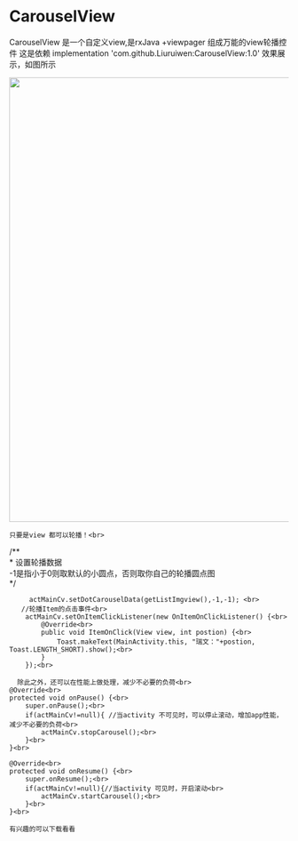 # CarouselView
CarouselView 是一个自定义view,是rxJava +viewpager 组成万能的view轮播控件
这是依赖
    implementation 'com.github.Liuruiwen:CarouselView:1.0'
效果展示，如图所示
<div>
   <img src="https://github.com/Liuruiwen/CarouselView/blob/master/picture/device-2018-08-23-140144.gif" width=800 height=800/>
</div>
<div>
  
    只要是view 都可以轮播！<br>
 /**<br>
       * 设置轮播数据<br>
       -1是指小于0则取默认的小圆点，否则取你自己的轮播圆点图<br>
         */<br>
   
         actMainCv.setDotCarouselData(getListImgview(),-1,-1); <br>
       //轮播Item的点击事件<br>
        actMainCv.setOnItemClickListener(new OnItemOnClickListener() {<br>
            @Override<br>
            public void ItemOnClick(View view, int postion) {<br>
                Toast.makeText(MainActivity.this, "瑞文："+postion, Toast.LENGTH_SHORT).show();<br>
            }
        });<br>
 
      除此之外，还可以在性能上做处理，减少不必要的负荷<br>
    @Override<br>
    protected void onPause() {<br>
        super.onPause();<br>
        if(actMainCv!=null){ //当activity 不可见时，可以停止滚动，增加app性能，减少不必要的负荷<br>
            actMainCv.stopCarousel();<br>
        }<br>
    }<br>

    @Override<br>
    protected void onResume() {<br>
        super.onResume();<br>
        if(actMainCv!=null){//当activity 可见时，开启滚动<br>
            actMainCv.startCarousel();<br>
        }<br>
    }<br>
  

</div>

       

    有兴趣的可以下载看看
